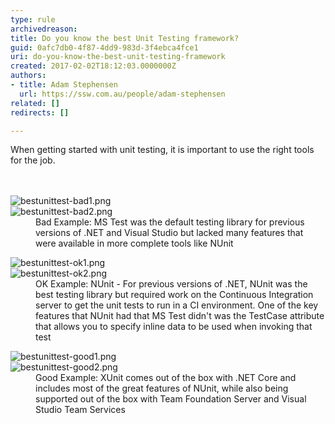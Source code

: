 ```yaml
---
type: rule
archivedreason: 
title: Do you know the best Unit Testing framework?
guid: 0afc7db0-4f87-4dd9-983d-3f4ebca4fce1
uri: do-you-know-the-best-unit-testing-framework
created: 2017-02-02T18:12:03.0000000Z
authors:
- title: Adam Stephensen
  url: https://ssw.com.au/people/adam-stephensen
related: []
redirects: []

---
```



When getting started with unit testing, it is important to use the right tools for the job.​<br>
<br><excerpt class='endintro'></excerpt><br>
<dl class="badImage"><dt><img src="/PublishingImages/bestunittest-bad1.png" alt="bestunittest-bad1.png" /></dt><dt><img src="/PublishingImages/bestunittest-bad1.png" alt="bestunittest-bad2.png" /></dt><dd>Bad Example&#58; MS Test was the default testing library for previous versions of .NET and Visual Studio but lacked many features that were available in more complete tools like NUnit<br></dd></dl><dl class="image"><dt><img src="/PublishingImages/bestunittest-bad1.png" alt="bestunittest-ok1.png" /></dt><dt><img src="/PublishingImages/bestunittest-bad1.png" alt="bestunittest-ok2.png" /></dt><dd>OK Example&#58; NUnit - For previous versions of .NET, NUnit was the best testing library but required work on the Continuous Integration server to get the unit tests to run in a CI environment. One of the key features that NUnit had that MS Test didn't was the TestCase attribute that allows you to specify inline data to be used when invoking that test<br></dd></dl> <dl class="goodImage"> <dt><img src="/PublishingImages/bestunittest-bad1.png" alt="bestunittest-good1.png" /></dt><dt><img src="/PublishingImages/bestunittest-bad1.png" alt="bestunittest-good2.png" /></dt><dd>Good Example&#58; XUnit comes out of the box with .NET Core and includes most of the great features of NUnit, while also being supported out of the box with Team Foundation Server and Visual Studio Team Services <br></dd></dl>


